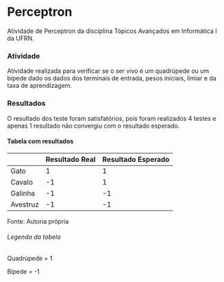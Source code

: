# Perceptron
Atividade de Perceptron da disciplina Tópicos Avançados em Informática I da UFRN.

### Atividade

Atividade realizada para verificar se o ser vivo é um quadrúpede ou um bípede dado os dados dos terminais de entrada, pesos iniciais, limiar e da taxa de aprendizagem.

### Resultados

O resultado dos teste foram satisfatórios, pois foram realizados 4 testes e apenas 1 resultado não convergiu com o resultado esperado.

#### Tabela com resultados

||Resultado Real|Resultado Esperado|
|-|-|-|
|Gato|1|1|
|Cavalo|-1|1|
|Galinha|-1|-1|
|Avestruz|-1|-1|


Fonte: Autoria própria

###### Legenda da tabela

Quadrúpede = 1

Bípede = -1
